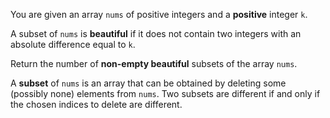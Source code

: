 You are given an array `nums` of positive integers and a **positive** integer `k`.

A subset of `nums` is **beautiful** if it does not contain two integers with an absolute difference equal to `k`.

Return the number of **non-empty beautiful** subsets of the array `nums`.

A **subset** of `nums` is an array that can be obtained by deleting some (possibly none) elements from `nums`. Two subsets are different if and only if the chosen indices to delete are different.